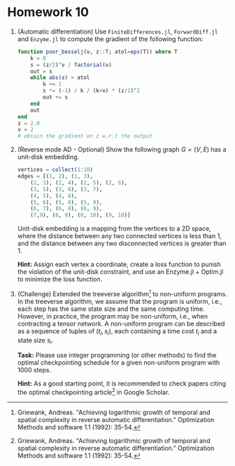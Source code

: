 # Homework 10
1. (Automatic differentiation) Use `FiniteDifferences.jl`, `ForwardDiff.jl` and `Enzyme.jl` to compute the gradient of the following function:
    ```julia
    function poor_besselj(ν, z::T; atol=eps(T)) where T
        k = 0
        s = (z/2)^ν / factorial(ν)
        out = s
        while abs(s) > atol
            k += 1
            s *= (-1) / k / (k+ν) * (z/2)^2
            out += s
        end
        out
    end
    z = 2.0
    ν = 2
    # obtain the gradient on z w.r.t the output
    ```

2. (Reverse mode AD - Optional) Show the following graph $G=(V, E)$ has a unit-disk embedding.
	```julia
	vertices = collect(1:10)
	edges = [(1, 2), (1, 3),
		(2, 3), (2, 4), (2, 5), (2, 6),
		(3, 5), (3, 6), (3, 7),
		(4, 5), (4, 8),
		(5, 6), (5, 8), (5, 9),
		(6, 7), (6, 8), (6, 9),
		(7,9), (8, 9), (8, 10), (9, 10)]
	```
    Unit-disk embedding is a mapping from the vertices to a 2D space, where the distance between any two connected vertices is less than 1, and the distance between any two disconnected vertices is greater than 1.

    **Hint:** Assign each vertex a coordinate, create a loss function to punish the violation of the unit-disk constraint, and use an Enzyme.jl + Optim.jl to minimize the loss function.

4. (Challenge) Extended the treeverse algorithm[^Griewank1992] to non-uniform programs.
In the treeverse algorithm, we assume that the program is uniform, i.e., each step has the same state size and the same computing time.
However, in practice, the program may be non-uniform, i.e., when contracting a tensor network.
A non-uniform program can be described as a sequence of tuples of $(t_i, s_i)$, each containing a time cost $t_i$ and a state size $s_i$.

   **Task:** Please use integer programming (or other methods) to find the optimal checkpointing schedule for a given non-uniform program with $1000$ steps.

   **Hint:** As a good starting point, it is recommended to check papers citing the optimal checkpointing article[^Griewank1992] in Google Scholar.

[^Griewank1992]: Griewank, Andreas. "Achieving logarithmic growth of temporal and spatial complexity in reverse automatic differentiation." Optimization Methods and software 1.1 (1992): 35-54.
